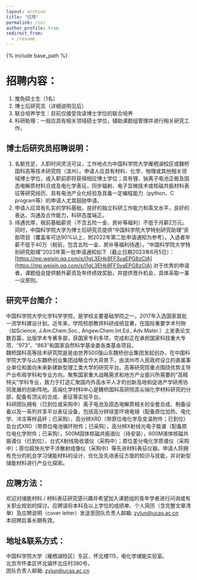 ```yaml
---
layout: archive
title: "招聘"
permalink: /cv/
author_profile: true
redirect_from:
  - /resume
---
```


{% include base_path %}

招聘内容：
======
1. 推免硕士生（1名）
1. 博士后研究员（详细说明见后）
1. 联合培养学生：目前仅接受攻读博士学位的联合培养
1. 科研助理：一般应具有相关领域硕士学位，辅助课题组管理并进行相关研究工作。


博士后研究员招聘说明：
------
1. 名额充足，入职时间灵活可议，工作地点为中国科学院大学雁栖湖校区或魏桥国科高等技术研究院（滨州）。申请人应具有材料、化学、物理或其他相关领域博士学位，或入职前即将获得相应博士学位；具有锂、钠离子电池正极及固态电解质材料合成及电化学表征，同步辐射、电子显微技术或核磁共振材料表征等研究经历、具有电池产业化经验及具备一定编程能力（python、C program等）的申请人尤其鼓励申请。
1. 申请人应具有扎实的学科基础，良好的独立科研工作能力和英文水平，良好的表达、沟通及合作能力，科研态度端正。 
1. 待遇优厚，税前基础薪资（不含五险一金、房补等福利）不低于月薪2万元。同时，中国科学院大学为博士后研究员提供“中国科学院大学特别研究助理”资助项目（覆盖率可达90%以上，附2022年第二批申请通知为参考）。入选者年薪不低于40万（税前，包含五险一金、房补等福利待遇），“中国科学院大学特别研究助理”2023年第一批申请通知如下（截止日期2023年6月5日）：[https://mp.weixin.qq.com/s/i1gL3EHk8FFSyaEPG8zClA](https://mp.weixin.qq.com/s/i1gL3EHk8FFSyaEPG8zClA) 对于优秀的申请者，课题组会提供额外薪资及年终绩效奖励，并提供晋升机会，具体采取一事一议原则。

研究平台简介：
------
  中国科学院大学化学科学学院，是学校主要基础学院之一，2017年入选国家首批一流学科建设计划。近年来，学院校部教师科研成绩显著，在国际重要学术刊物（如Science, J.Am.Chem.Soc., Angew.Chem.Int.Ed., Adv.Mater.）上发表论文数百篇，出版学术专著多部，获国家专利多项，完成和正在承担国家科技重大专项、“973”、“863”和国家自然科学基金委各类基金项目。<br>
魏桥国科高等技术研究院是是由世界500强山东魏桥创业集团发起创办，在中国科学院大学与山东魏桥创业集团战略合作大背景下，由滨州市人民政府设立的直属事业单位和面向未来新建新型理工类大学的研究平台。高等研究院重点围绕优势主导产业布局学科和专业方向，聚焦国家重大战略需求和地方产业振兴所需要的“高精特尖”学科专业，致力于打造汇聚国内外高水平人才的创新高地和促进产学研用协同发展的创新阵地。高端化学材料中心是魏桥国科高研院高尖端化学材料研究的分部，配备有顶尖的合成、表征等实验平台。<br>
  科研团队拥有（已到位或采购中）离子电池及固态电解质相关的全套合成、制备设备以及一系列共享平台表征设备，包括高分辨球差环境电镜（配备原位加热、电化学、冷冻等样品杆；已采购），高分辨XRD（带原位电化学及变温附件；已到位）及台式XRD（带原位电池循环附件；已采购），高分辨X射线光电子能谱（配备原位电化学附件；已采购），500M固体核磁共振谱仪（待安装），600M液体核磁共振谱仪（已到位），台式X射线吸收谱仪（采购中）；原位差分电化学质谱仪（采购中）；原位超快光学干涉散射成像仪（采购中）等先进材料表征仪器。申请人将拥有充分的机会学习储能材料的设计、优化及先进表征方面的知识与技能，并对新型储能材料进行产业化探索。


应聘方法：
------
  欢迎对储能材料 / 材料表征研究感兴趣并希望加入课题组的青年学者进行问询或有关职业规划的探讨。应聘请将本科及以上学位的成绩单、个人简历（含完整文章清单）及应聘说明（cover letter）发送至团队负责人邮箱: zylun@ucas.ac.cn<br>
	本招聘启事长期有效。
	
地址&联系方式：
------
  中国科学院大学（雁栖湖校区）东区，怀北楼115，电化学储能实验室。<br>
  北京市怀柔区怀北镇怀北庄村380号。<br>
  团队负责人邮箱: zylun@ucas.ac.cn<br>
  

